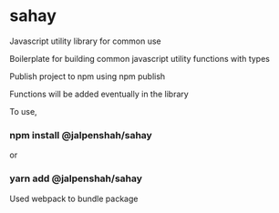 # sahay
Javascript utility library for common use

Boilerplate for building common javascript utility functions with types

Publish project to npm using npm publish

Functions will be added eventually in the library 

To use,

### npm install @jalpenshah/sahay 
or
### yarn add @jalpenshah/sahay

Used webpack to bundle package
